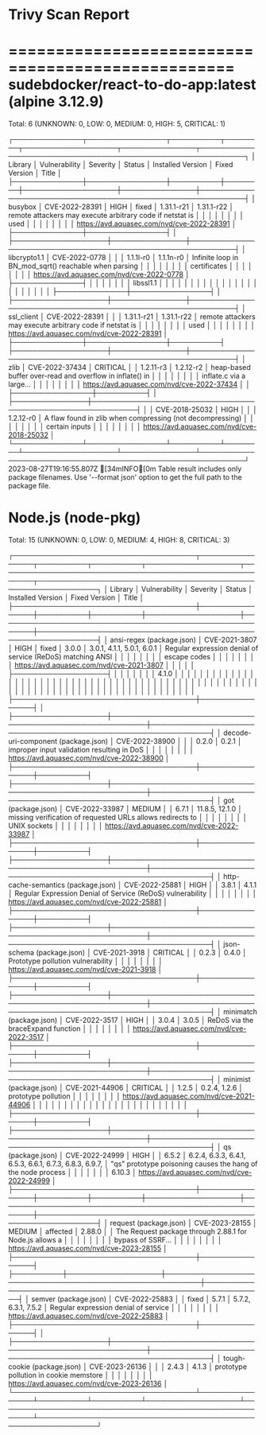 # Trivy Scan Report 
==================================================
sudebdocker/react-to-do-app:latest (alpine 3.12.9)
==================================================
Total: 6 (UNKNOWN: 0, LOW: 0, MEDIUM: 0, HIGH: 5, CRITICAL: 1)

┌──────────────┬────────────────┬──────────┬────────┬───────────────────┬───────────────┬───────────────────────────────────────────────────────────┐
│   Library    │ Vulnerability  │ Severity │ Status │ Installed Version │ Fixed Version │                           Title                           │
├──────────────┼────────────────┼──────────┼────────┼───────────────────┼───────────────┼───────────────────────────────────────────────────────────┤
│ busybox      │ CVE-2022-28391 │ HIGH     │ fixed  │ 1.31.1-r21        │ 1.31.1-r22    │ remote attackers may execute arbitrary code if netstat is │
│              │                │          │        │                   │               │ used                                                      │
│              │                │          │        │                   │               │ https://avd.aquasec.com/nvd/cve-2022-28391                │
├──────────────┼────────────────┤          │        ├───────────────────┼───────────────┼───────────────────────────────────────────────────────────┤
│ libcrypto1.1 │ CVE-2022-0778  │          │        │ 1.1.1l-r0         │ 1.1.1n-r0     │ Infinite loop in BN_mod_sqrt() reachable when parsing     │
│              │                │          │        │                   │               │ certificates                                              │
│              │                │          │        │                   │               │ https://avd.aquasec.com/nvd/cve-2022-0778                 │
├──────────────┤                │          │        │                   │               │                                                           │
│ libssl1.1    │                │          │        │                   │               │                                                           │
│              │                │          │        │                   │               │                                                           │
│              │                │          │        │                   │               │                                                           │
├──────────────┼────────────────┤          │        ├───────────────────┼───────────────┼───────────────────────────────────────────────────────────┤
│ ssl_client   │ CVE-2022-28391 │          │        │ 1.31.1-r21        │ 1.31.1-r22    │ remote attackers may execute arbitrary code if netstat is │
│              │                │          │        │                   │               │ used                                                      │
│              │                │          │        │                   │               │ https://avd.aquasec.com/nvd/cve-2022-28391                │
├──────────────┼────────────────┼──────────┤        ├───────────────────┼───────────────┼───────────────────────────────────────────────────────────┤
│ zlib         │ CVE-2022-37434 │ CRITICAL │        │ 1.2.11-r3         │ 1.2.12-r2     │ heap-based buffer over-read and overflow in inflate() in  │
│              │                │          │        │                   │               │ inflate.c via a large...                                  │
│              │                │          │        │                   │               │ https://avd.aquasec.com/nvd/cve-2022-37434                │
│              ├────────────────┼──────────┤        │                   ├───────────────┼───────────────────────────────────────────────────────────┤
│              │ CVE-2018-25032 │ HIGH     │        │                   │ 1.2.12-r0     │ A flaw found in zlib when compressing (not decompressing) │
│              │                │          │        │                   │               │ certain inputs                                            │
│              │                │          │        │                   │               │ https://avd.aquasec.com/nvd/cve-2018-25032                │
└──────────────┴────────────────┴──────────┴────────┴───────────────────┴───────────────┴───────────────────────────────────────────────────────────┘
2023-08-27T19:16:55.807Z	[34mINFO[0m	Table result includes only package filenames. Use '--format json' option to get the full path to the package file.

Node.js (node-pkg)
==================
Total: 15 (UNKNOWN: 0, LOW: 0, MEDIUM: 4, HIGH: 8, CRITICAL: 3)

┌─────────────────────────────────────┬────────────────┬──────────┬──────────┬───────────────────┬─────────────────────────────────────────────────────────┬──────────────────────────────────────────────────────────────┐
│               Library               │ Vulnerability  │ Severity │  Status  │ Installed Version │                      Fixed Version                      │                            Title                             │
├─────────────────────────────────────┼────────────────┼──────────┼──────────┼───────────────────┼─────────────────────────────────────────────────────────┼──────────────────────────────────────────────────────────────┤
│ ansi-regex (package.json)           │ CVE-2021-3807  │ HIGH     │ fixed    │ 3.0.0             │ 3.0.1, 4.1.1, 5.0.1, 6.0.1                              │ Regular expression denial of service (ReDoS) matching ANSI   │
│                                     │                │          │          │                   │                                                         │ escape codes                                                 │
│                                     │                │          │          │                   │                                                         │ https://avd.aquasec.com/nvd/cve-2021-3807                    │
│                                     │                │          │          ├───────────────────┤                                                         │                                                              │
│                                     │                │          │          │ 4.1.0             │                                                         │                                                              │
│                                     │                │          │          │                   │                                                         │                                                              │
│                                     │                │          │          │                   │                                                         │                                                              │
│                                     │                │          │          │                   │                                                         │                                                              │
│                                     │                │          │          │                   │                                                         │                                                              │
│                                     │                │          │          │                   │                                                         │                                                              │
│                                     │                │          │          │                   │                                                         │                                                              │
│                                     │                │          │          │                   │                                                         │                                                              │
│                                     │                │          │          │                   │                                                         │                                                              │
│                                     │                │          │          │                   │                                                         │                                                              │
│                                     │                │          │          │                   │                                                         │                                                              │
├─────────────────────────────────────┼────────────────┤          │          ├───────────────────┼─────────────────────────────────────────────────────────┼──────────────────────────────────────────────────────────────┤
│ decode-uri-component (package.json) │ CVE-2022-38900 │          │          │ 0.2.0             │ 0.2.1                                                   │ improper input validation resulting in DoS                   │
│                                     │                │          │          │                   │                                                         │ https://avd.aquasec.com/nvd/cve-2022-38900                   │
├─────────────────────────────────────┼────────────────┼──────────┤          ├───────────────────┼─────────────────────────────────────────────────────────┼──────────────────────────────────────────────────────────────┤
│ got (package.json)                  │ CVE-2022-33987 │ MEDIUM   │          │ 6.7.1             │ 11.8.5, 12.1.0                                          │ missing verification of requested URLs allows redirects to   │
│                                     │                │          │          │                   │                                                         │ UNIX sockets                                                 │
│                                     │                │          │          │                   │                                                         │ https://avd.aquasec.com/nvd/cve-2022-33987                   │
├─────────────────────────────────────┼────────────────┼──────────┤          ├───────────────────┼─────────────────────────────────────────────────────────┼──────────────────────────────────────────────────────────────┤
│ http-cache-semantics (package.json) │ CVE-2022-25881 │ HIGH     │          │ 3.8.1             │ 4.1.1                                                   │ Regular Expression Denial of Service (ReDoS) vulnerability   │
│                                     │                │          │          │                   │                                                         │ https://avd.aquasec.com/nvd/cve-2022-25881                   │
├─────────────────────────────────────┼────────────────┼──────────┤          ├───────────────────┼─────────────────────────────────────────────────────────┼──────────────────────────────────────────────────────────────┤
│ json-schema (package.json)          │ CVE-2021-3918  │ CRITICAL │          │ 0.2.3             │ 0.4.0                                                   │ Prototype pollution vulnerability                            │
│                                     │                │          │          │                   │                                                         │ https://avd.aquasec.com/nvd/cve-2021-3918                    │
├─────────────────────────────────────┼────────────────┼──────────┤          ├───────────────────┼─────────────────────────────────────────────────────────┼──────────────────────────────────────────────────────────────┤
│ minimatch (package.json)            │ CVE-2022-3517  │ HIGH     │          │ 3.0.4             │ 3.0.5                                                   │ ReDoS via the braceExpand function                           │
│                                     │                │          │          │                   │                                                         │ https://avd.aquasec.com/nvd/cve-2022-3517                    │
├─────────────────────────────────────┼────────────────┼──────────┤          ├───────────────────┼─────────────────────────────────────────────────────────┼──────────────────────────────────────────────────────────────┤
│ minimist (package.json)             │ CVE-2021-44906 │ CRITICAL │          │ 1.2.5             │ 0.2.4, 1.2.6                                            │ prototype pollution                                          │
│                                     │                │          │          │                   │                                                         │ https://avd.aquasec.com/nvd/cve-2021-44906                   │
│                                     │                │          │          │                   │                                                         │                                                              │
│                                     │                │          │          │                   │                                                         │                                                              │
│                                     │                │          │          │                   │                                                         │                                                              │
├─────────────────────────────────────┼────────────────┼──────────┤          ├───────────────────┼─────────────────────────────────────────────────────────┼──────────────────────────────────────────────────────────────┤
│ qs (package.json)                   │ CVE-2022-24999 │ HIGH     │          │ 6.5.2             │ 6.2.4, 6.3.3, 6.4.1, 6.5.3, 6.6.1, 6.7.3, 6.8.3, 6.9.7, │ "qs" prototype poisoning causes the hang of the node process │
│                                     │                │          │          │                   │ 6.10.3                                                  │ https://avd.aquasec.com/nvd/cve-2022-24999                   │
├─────────────────────────────────────┼────────────────┼──────────┼──────────┼───────────────────┼─────────────────────────────────────────────────────────┼──────────────────────────────────────────────────────────────┤
│ request (package.json)              │ CVE-2023-28155 │ MEDIUM   │ affected │ 2.88.0            │                                                         │ The Request package through 2.88.1 for Node.js allows a      │
│                                     │                │          │          │                   │                                                         │ bypass of SSRF...                                            │
│                                     │                │          │          │                   │                                                         │ https://avd.aquasec.com/nvd/cve-2023-28155                   │
├─────────────────────────────────────┼────────────────┤          ├──────────┼───────────────────┼─────────────────────────────────────────────────────────┼──────────────────────────────────────────────────────────────┤
│ semver (package.json)               │ CVE-2022-25883 │          │ fixed    │ 5.7.1             │ 5.7.2, 6.3.1, 7.5.2                                     │ Regular expression denial of service                         │
│                                     │                │          │          │                   │                                                         │ https://avd.aquasec.com/nvd/cve-2022-25883                   │
├─────────────────────────────────────┼────────────────┤          │          ├───────────────────┼─────────────────────────────────────────────────────────┼──────────────────────────────────────────────────────────────┤
│ tough-cookie (package.json)         │ CVE-2023-26136 │          │          │ 2.4.3             │ 4.1.3                                                   │ prototype pollution in cookie memstore                       │
│                                     │                │          │          │                   │                                                         │ https://avd.aquasec.com/nvd/cve-2023-26136                   │
└─────────────────────────────────────┴────────────────┴──────────┴──────────┴───────────────────┴─────────────────────────────────────────────────────────┴──────────────────────────────────────────────────────────────┘
